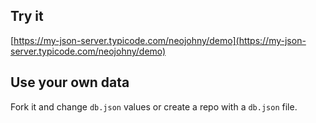 ## Try it

[https://my-json-server.typicode.com/neojohny/demo](https://my-json-server.typicode.com/neojohny/demo)

## Use your own data

Fork it and change `db.json` values or create a repo with a `db.json` file.

